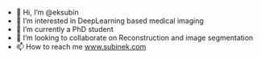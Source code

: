 - 👋 Hi, I’m @eksubin
- 👀 I’m interested in DeepLearning based medical imaging
- 🌱 I’m currently a PhD student
- 💞️ I’m looking to collaborate on Reconstruction and image segmentation
- 📫 How to reach me www.subinek.com

<!---
eksubin/eksubin is a ✨ special ✨ repository because its `README.md` (this file) appears on your GitHub profile.
You can click the Preview link to take a look at your changes.
--->
